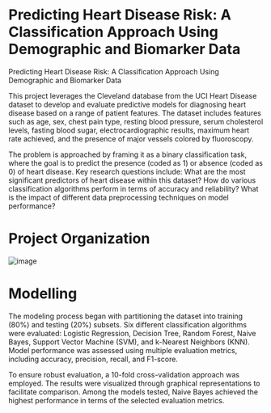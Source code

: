 # Predicting Heart Disease Risk: A Classification Approach Using Demographic and Biomarker Data
Predicting Heart Disease Risk: A Classification Approach Using Demographic and Biomarker Data

This project leverages the Cleveland database from the UCI Heart Disease dataset to develop and evaluate predictive models for diagnosing heart disease based on a range of patient features.
The dataset includes features such as age, sex, chest pain type, resting blood pressure, serum cholesterol levels, fasting blood sugar, electrocardiographic results, maximum heart rate achieved, and the presence of major vessels colored by fluoroscopy. 

The problem is approached by framing it as a binary classification task, where the goal is to predict the presence (coded as 1) or absence (coded as 0) of heart disease. Key research questions include: What are the most significant predictors of heart disease within this dataset? How do various classification algorithms perform in terms of accuracy and reliability? What is the impact of different data preprocessing techniques on model performance?

# Project Organization



![image](https://github.com/user-attachments/assets/b6736f9f-8918-414b-a424-2c98b03c8a50)







# Modelling
The modeling process began with partitioning the dataset into training (80%) and testing (20%) subsets. Six different classification algorithms were evaluated: Logistic Regression, Decision Tree, Random Forest, Naive Bayes, Support Vector Machine (SVM), and k-Nearest Neighbors (KNN). Model performance was assessed using multiple evaluation metrics, including accuracy, precision, recall, and F1-score. 

To ensure robust evaluation, a 10-fold cross-validation approach was employed. The results were visualized through graphical representations to facilitate comparison. Among the models tested, Naive Bayes achieved the highest performance in terms of the selected evaluation metrics.
